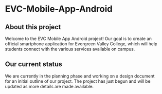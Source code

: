 # EVC-Mobile-App-Android

## About this project
Welcome to the EVC Mobile App Android project! Our goal is to create an official smartphone application for Evergreen Valley College, which will help students connect with the various services available on campus.

## Our current status
We are currently in the planning phase and working on a design document for an initial outline of our project. The project has just begun and will be updated as more details are made available.